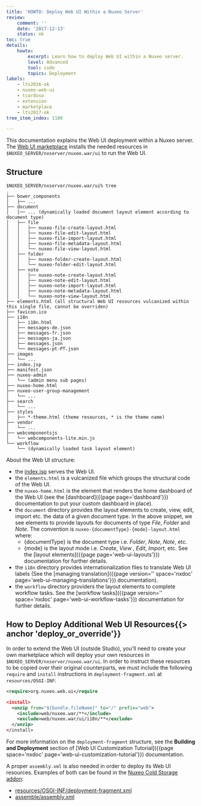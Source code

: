 ```yaml
---
title: 'HOWTO: Deploy Web UI Within a Nuxeo Server'
review:
    comment: ''
    date: '2017-12-13'
    status: ok
toc: true
details:
    howto:
        excerpt: Learn how to deploy Web UI within a Nuxeo server.
        level: Advanced
        tool: code
        topics: Deployment
labels:
    - lts2016-ok
    - nuxeo-web-ui
    - tcardoso
    - extension
    - marketplace
    - lts2017-ok
tree_item_index: 1100

---
```


This documentation explains the Web UI deployment within a Nuxeo server. The [Web UI marketplace](https://github.com/nuxeo/plugin-nuxeo-web-ui/tree/2.2_9.10) installs the needed resources in `$NUXEO_SERVER/nxserver/nuxeo.war/ui` to run the Web UI.

## Structure

```
$NUXEO_SERVER/nxserver/nuxeo.war/ui% tree
.
├── bower_components
│   ├── ...
├── document
│	│── ... (dynamically loaded document layout element according to document type)
│   ├── file
│   │   ├── nuxeo-file-create-layout.html
│   │   ├── nuxeo-file-edit-layout.html
│   │   ├── nuxeo-file-import-layout.html
│   │   ├── nuxeo-file-metadata-layout.html
│   │   └── nuxeo-file-view-layout.html
│   ├── folder
│   │   ├── nuxeo-folder-create-layout.html
│   │   └── nuxeo-folder-edit-layout.html
│   ├── note
│   │   ├── nuxeo-note-create-layout.html
│   │   ├── nuxeo-note-edit-layout.html
│   │   ├── nuxeo-note-import-layout.html
│   │   ├── nuxeo-note-metadata-layout.html
│   │   └── nuxeo-note-view-layout.html
├── elements.html (all structural Web UI resources vulcanized within this single file, cannot be overriden)
├── favicon.ico
├── i18n
│   ├── i18n.html
│   ├── messages-de.json
│   ├── messages-fr.json
│   ├── messages-ja.json
│   ├── messages.json
│   └── messages-pt-PT.json
├── images
│	└── ...
├── index.jsp
├── manifest.json
├── nuxeo-admin
│	└── (admin menu sub pages)
├── nuxeo-home.html
├── nuxeo-user-group-management
│	└── ...
├── search
│	└── ...
├── styles
│   ├── *-theme.html (theme resources, * is the theme name)
├── vendor
│	└── ...
├── webcomponentsjs
│   └── webcomponents-lite.min.js
└── workflow
	└── (dynamically loaded task layout element)
```

About the Web UI structure:
- the [index.jsp](https://github.com/nuxeo/nuxeo-web-ui/blob/9.10/src/main/resources/web/nuxeo.war/ui/index.jsp) serves the Web UI.
- the `elements.html` is a vulcanized file which groups the structural code of the Web UI.
- the `nuxeo-home.html` is the element that renders the home dashboard of the Web UI (see the [dashboard]({{page page='dashboard'}}) documentation to put your custom dashboard in place).
- the `document` directory provides the layout elements to create, view, edit, import etc. the data of a given document type. In the above snippet, we see elements to provide layouts for documents of type *File*, *Folder* and *Note*. The convention is `nuxeo-{documentType}-{mode}-layout.html` where:
  * {documentType} is the document type i.e. *Folder*, *Note*, *Note*, etc.
  * {mode} is the layout mode i.e. *Create*, *View* , *Edit*, *Import*, etc.
  See the [layout elements]({{page page='web-ui-layouts'}}) documentation for further details.
- the `i18n` directory provides internationalization files to translate Web UI labels (See the [managing translation]({{page version='' space='nxdoc' page='web-ui-managing-translations'}}) documentation).
- the `workflow` directory providers the layout elements to complete workflow tasks.  See the [workflow tasks]({{page version='' space='nxdoc' page='web-ui-workflow-tasks'}}) documentation for further details.

## How to Deploy Additional Web UI Resources{{> anchor 'deploy_or_override'}}

In order to extend the Web UI (outside Studio), you'll need to create your own marketplace which will deploy your own resources in `$NUXEO_SERVER/nxserver/nuxeo.war/ui`. In order to instruct these resources to be copied over their original counterparts, we must include the following ``require`` and ``install`` instructions in `deployment-fragment.xml` at `resources/OSGI-INF`:

```xml
<require>org.nuxeo.web.ui</require

<install>
  <unzip from="${bundle.fileName}" to="/" prefix="web">
    <include>web/nuxeo.war/**</include>
    <exclude>web/nuxeo.war/ui/i18n/**</exclude>
  </unzip>
</install>
```

For more information on the `deployment-fragment` structure, see the **Building and Deployment** section of [Web UI Customization Tutorial]({{page space='nxdoc' page='web-ui-customization-tutorial'}}) documentation.

A proper `assembly.xml` is also needed in order to deploy its Web UI resources. Examples of both can be found in the [Nuxeo Cold Storage addon](https://github.com/nuxeo/nuxeo-coldstorage):
- [resources/OSGI-INF/deployment-fragment.xml](https://github.com/nuxeo/nuxeo-coldstorage/blob/lts-2021/nuxeo-coldstorage-web/src/main/resources/OSGI-INF/deployment-fragment.xml)
- [assemble/assembly.xml](https://github.com/nuxeo/nuxeo-coldstorage/blob/lts-2021/nuxeo-coldstorage-package/src/main/assemble/assembly.xml)
